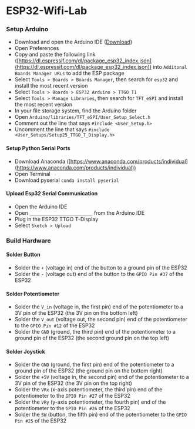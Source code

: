 # ESP32-Wifi-Lab

### Setup Arduino

- Download and open the Arduino IDE ([Download](https://www.arduino.cc/en/software))
- Open Preferences 
- Copy and paste the following link ([https://dl.espressif.com/dl/package_esp32_index.json](https://dl.espressif.com/dl/package_esp32_index.json)) into `Additonal Boards Manager URLs` to add the ESP package
- Select `Tools > Boards > Boards Manager`, then search for `esp32` and install the most recent version
- Select `Tools > Boards > ESP32 Arduino > TTGO T1`
- Select `Tools > Manage Libraries`, then search for `TFT_eSPI` and install the most recent version
- In your file storage system, find the Arduino folder
- Open `Arduino/libraries/TFT_eSPI/User_Setup_Select.h`
- Comment out the line that says `#include <User_Setup.h>`
- Uncomment the line that says `#include <User_Setups/Setup25_TTGO_T_Display.h>`

#### Setup Python Serial Ports

- Download Anaconda ([https://www.anaconda.com/products/individual](https://www.anaconda.com/products/individual))
- Open Terminal
- Download pyserial `conda install pyserial`

#### Upload Esp32 Serial Communication

- Open the Arduino IDE
- Open `________________________` from the Arduino IDE
- Plug in the ESP32 TTGO T-Display
- Select `Sketch > Upload`

### Build Hardware

#### Solder Button

- Solder the `+` (voltage in) end of the button to a ground pin of the ESP32
- Solder the `-` (voltage out) end of the button to the `GPIO Pin #37` of the ESP32

#### Solder Potentiometer

- Solder the `V_in` (voltage in, the first pin) end of the potentiometer to a 3V pin of the ESP32 (the 3V pin on the bottom left)
- Solder the `V_out` (voltage out, the second pin) end of the potentiometer to the `GPIO Pin #12` of the ESP32
- Solder the `GND` (ground, the third pin) end of the potentiometer to a ground pin of the ESP32 (the second ground pin on the top left)

#### Solder Joystick

- Solder the `GND` (ground, the first pin) end of the potentiometer to a ground pin of the ESP32 (the ground pin on the bottom right)
- Solder the `+5V` (voltage in, the second pin) end of the potentiometer to a 3V pin of the ESP32 (the 3V pin on the top right)
- Solder the `VRx` (x-axis potentiometer, the third pin) end of the potentiometer to the `GPIO Pin #27` of the ESP32
- Solder the `VRy` (y-axis potentiometer, the fourth pin) end of the potentiometer to the `GPIO Pin #26` of the ESP32
- Solder the `SW` (button, the fifth pin) end of the potentiometer to the `GPIO Pin #25` of the ESP32
